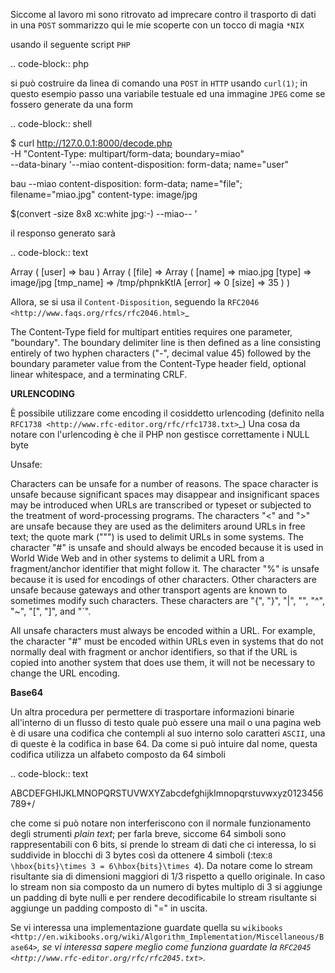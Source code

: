 <!--
.. title: RFC and stuff like that
.. slug: rfc-and-stuff-like-that
.. date: 2012-08-01 00:00:00
.. tags: 
.. category: 
.. link: 
.. description: 
.. type: text
-->

Siccome al lavoro mi sono ritrovato ad imprecare contro il trasporto di dati in una ``POST`` sommarizzo qui le mie scoperte con un tocco di magia ``*NIX``

usando il seguente script ``PHP``

.. code-block:: php

 <?
	if (!empty($_GET["raw"])) {
		print("--SERVER--\n");
		print_r($_SERVER);

		print("--REQUEST--\n");
		print_r($_REQUEST);

		print("--FILES--\n");
		print_r($_FILES);
	}

	if (!empty($_REQUEST["base64"])) {
		print("--BASE64--\n");
		print base64_decode($_REQUEST["base64"]);
	}

	if (!empty($_POST["urlencoded"])) {
		print("Saving urlencoded");
		$handle = fopen("urlencoded", "w");
		if (!$handle) {
			print("Error opening file\n");
			return;
		}
		if (!fwrite($handle, urldecode($_POST["urlencoded"])))
			print("Error writing file");
		else
			print("... Ok\n");
	}

 ?>

si può costruire da linea di comando una ``POST`` in ``HTTP`` usando ``curl(1)``; in questo esempio passo una variabile testuale ed una immagine ``JPEG`` come se fossero generate da una form

.. code-block:: shell

 $ curl http://127.0.0.1:8000/decode.php \
     -H "Content-Type: multipart/form-data; boundary=miao" \
     --data-binary '--miao
 content-disposition: form-data; name="user"

 bau
 --miao
 content-disposition: form-data; name="file"; filename="miao.jpg"
 content-type: image/jpg

 $(convert -size 8x8 xc:white jpg:-)
 --miao--
 '

il responso generato sarà

.. code-block:: text

 Array
 (
     [user] => bau
 )
 Array
 (
     [file] => Array
         (
             [name] => miao.jpg
             [type] => image/jpg
             [tmp_name] => /tmp/phpnkKtlA
             [error] => 0
             [size] => 35
         )
 )


Allora, se si usa il ``Content-Disposition``, seguendo la `RFC2046 <http://www.faqs.org/rfcs/rfc2046.html>`_

  The Content-Type field for multipart entities requires one parameter,
  "boundary". The boundary delimiter line is then defined as a line
  consisting entirely of two hyphen characters ("-", decimal value 45)
  followed by the boundary parameter value from the Content-Type header
  field, optional linear whitespace, and a terminating CRLF.

**URLENCODING**

È possibile utilizzare come encoding il cosiddetto urlencoding (definito nella `RFC1738 <http://www.rfc-editor.org/rfc/rfc1738.txt>`_)
Una cosa da notare con l'urlencoding è che il PHP non gestisce correttamente i NULL byte

  Unsafe:

  Characters can be unsafe for a number of reasons.  The space
  character is unsafe because significant spaces may disappear and
  insignificant spaces may be introduced when URLs are transcribed or
  typeset or subjected to the treatment of word-processing programs.
  The characters "<" and ">" are unsafe because they are used as the
  delimiters around URLs in free text; the quote mark (""") is used to
  delimit URLs in some systems.  The character "#" is unsafe and should
  always be encoded because it is used in World Wide Web and in other
  systems to delimit a URL from a fragment/anchor identifier that might
  follow it.  The character "%" is unsafe because it is used for
  encodings of other characters.  Other characters are unsafe because
  gateways and other transport agents are known to sometimes modify
  such characters. These characters are "{", "}", "|", "\", "^", "~",
  "[", "]", and "`".

  All unsafe characters must always be encoded within a URL. For
  example, the character "#" must be encoded within URLs even in
  systems that do not normally deal with fragment or anchor
  identifiers, so that if the URL is copied into another system that
  does use them, it will not be necessary to change the URL encoding.

**Base64**

Un altra procedura per permettere di trasportare informazioni binarie all'interno di un flusso di testo quale può essere una mail o una pagina web è di usare una codifica che contempli al suo interno solo caratteri ``ASCII``, una di queste è la codifica in base 64. Da come si può intuire dal nome, questa codifica utilizza un alfabeto composto da 64 simboli

.. code-block:: text

 ABCDEFGHIJKLMNOPQRSTUVWXYZabcdefghijklmnopqrstuvwxyz0123456789+/

che come si può notare non interferiscono con il normale funzionamento degli strumenti *plain text*; per farla breve, siccome 64 simboli sono rappresentabili con 6 bits, si prende lo stream di dati che ci interessa, lo si suddivide in blocchi di 3 bytes così da ottenere 4 simboli (:tex:`8 \hbox{bits}\times 3 = 6\hbox{bits}\times 4`). Da notare come lo stream risultante sia di dimensioni maggiori di 1/3 rispetto a quello originale. In caso lo stream non sia composto da un numero di bytes multiplo di 3 si aggiunge un padding di byte nulli e per rendere decodificabile lo stream risultante si aggiunge un padding composto di "=" in uscita.

Se vi interessa una implementazione guardate quella su `wikibooks <http://en.wikibooks.org/wiki/Algorithm_Implementation/Miscellaneous/Base64>`_, se vi interessa sapere meglio come funziona guardate la `RFC2045 <http://www.rfc-editor.org/rfc/rfc2045.txt>`_.